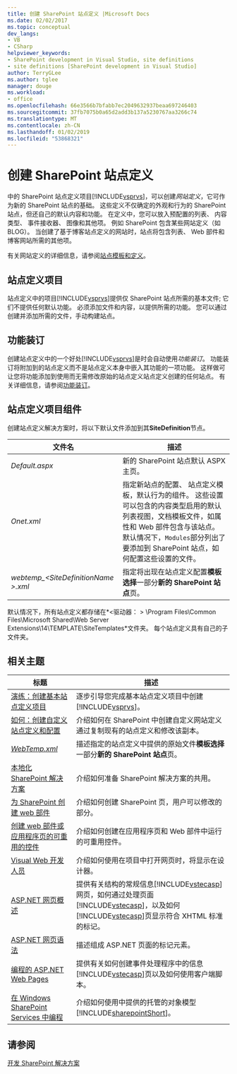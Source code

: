 ```yaml
---
title: 创建 SharePoint 站点定义 |Microsoft Docs
ms.date: 02/02/2017
ms.topic: conceptual
dev_langs:
- VB
- CSharp
helpviewer_keywords:
- SharePoint development in Visual Studio, site definitions
- site definitions [SharePoint development in Visual Studio]
author: TerryGLee
ms.author: tglee
manager: douge
ms.workload:
- office
ms.openlocfilehash: 66e3566b7bfabb7ec2049632937beaa697246403
ms.sourcegitcommit: 37fb7075b0a65d2add3b137a5230767aa3266c74
ms.translationtype: MT
ms.contentlocale: zh-CN
ms.lasthandoff: 01/02/2019
ms.locfileid: "53868321"
---
```

# <a name="create-site-definitions-for-sharepoint"></a>创建 SharePoint 站点定义
  中的 SharePoint 站点定义项目[!INCLUDE[vsprvs](../sharepoint/includes/vsprvs-md.md)]，可以创建*网站定义*，它可作为新的 SharePoint 站点的基础。 这些定义不仅确定的外观和行为的 SharePoint 站点，但还自己的默认内容和功能。 在定义中，您可以放入预配置的列表、 内容类型、 事件接收器、 图像和其他项。 例如 SharePoint 包含某些网站定义（如 BLOG）。 当创建了基于博客站点定义的网站时，站点将包含列表、 Web 部件和博客网站所需的其他项。  
  
 有关网站定义的详细信息，请参阅[站点模板和定义](http://go.microsoft.com/fwlink/?LinkId=179134)。  
  
## <a name="site-definition-projects"></a>站点定义项目
 站点定义中的项目[!INCLUDE[vsprvs](../sharepoint/includes/vsprvs-md.md)]提供仅 SharePoint 站点所需的基本文件; 它们不提供任何默认功能。 必须添加文件和内容，以提供所需的功能。 您可以通过创建并添加所需的文件，手动构建站点。  
  
## <a name="feature-stapling"></a>功能装订
 创建站点定义中的一个好处[!INCLUDE[vsprvs](../sharepoint/includes/vsprvs-md.md)]是时会自动使用*功能装订*。 功能装订将附加到的站点定义而不是站点定义本身中嵌入其功能的一项功能。 这样做可让您将功能添加到使用而无需修改原始的站点定义站点定义创建的任何站点。 有关详细信息，请参阅[功能装订](http://go.microsoft.com/fwlink/?LinkID=119283)。  
  
## <a name="site-definition-project-components"></a>站点定义项目组件
 创建站点定义解决方案时，将以下默认文件添加到其**SiteDefinition**节点。  
  
|文件名|描述|  
|---------------|-----------------|  
|*Default.aspx*|新的 SharePoint 站点默认 ASPX 主页。|  
|*Onet.xml*|指定新站点的配置、 站点定义模板，默认行为的组件。 这些设置可以包含的内容类型启用的默认列表视图，文档模板文件，如属性和 Web 部件包含与该站点。 默认情况下，`Modules`部分列出了要添加到 SharePoint 站点，如何配置这些设置的文件。|  
|*webtemp_\<SiteDefinitionName >.xml*|指定将出现在站点定义配置**模板选择**一部分**新的 SharePoint 站点**页。|  
  
 默认情况下，所有站点定义都存储在*\<驱动器： > \Program Files\Common Files\Microsoft Shared\Web Server Extensions\14\TEMPLATE\SiteTemplates*文件夹。 每个站点定义具有自己的子文件夹。  
  
## <a name="related-topics"></a>相关主题
  
|标题|描述|  
|-----------|-----------------|  
|[演练：创建基本站点定义项目](../sharepoint/walkthrough-create-a-basic-site-definition-project.md)|逐步引导您完成基本站点定义项目中创建[!INCLUDE[vsprvs](../sharepoint/includes/vsprvs-md.md)]。|  
|[如何：创建自定义站点定义和配置](http://go.microsoft.com/fwlink/?LinkId=183309)|介绍如何在 SharePoint 中创建自定义网站定义通过复制现有的站点定义和修改该副本。|  
|[*WebTemp.xml*](http://go.microsoft.com/fwlink/?LinkId=183310)|描述指定的站点定义中提供的原始文件**模板选择**一部分**新的 SharePoint 站点**页。|  
|[本地化 SharePoint 解决方案](../sharepoint/localizing-sharepoint-solutions.md)|介绍如何准备 SharePoint 解决方案的共用。|  
|[为 SharePoint 创建 web 部件](../sharepoint/creating-web-parts-for-sharepoint.md)|介绍如何创建 SharePoint 页，用户可以修改的部分。|  
|[创建 web 部件或应用程序页的可重用的控件](../sharepoint/creating-reusable-controls-for-web-parts-or-application-pages.md)|介绍如何创建在应用程序页和 Web 部件中运行的可重用控件。|  
|[Visual Web 开发人员](http://go.microsoft.com/fwlink/?LinkId=178725)|介绍如何使用在项目中打开网页时，将显示在设计器。|  
|[ASP.NET 网页概述](http://go.microsoft.com/fwlink/?LinkId=178726)|提供有关结构的常规信息[!INCLUDE[vstecasp](../sharepoint/includes/vstecasp-md.md)]网页，如何通过处理页面[!INCLUDE[vstecasp](../sharepoint/includes/vstecasp-md.md)]，以及如何[!INCLUDE[vstecasp](../sharepoint/includes/vstecasp-md.md)]页显示符合 XHTML 标准的标记。|  
|[ASP.NET 网页语法](http://go.microsoft.com/fwlink/?LinkId=178727)|描述组成 ASP.NET 页面的标记元素。|  
|[编程的 ASP.NET Web Pages](http://go.microsoft.com/fwlink/?LinkId=178728)|提供有关如何创建事件处理程序中的信息[!INCLUDE[vstecasp](../sharepoint/includes/vstecasp-md.md)]页以及如何使用客户端脚本。|  
|[在 Windows SharePoint Services 中编程](http://go.microsoft.com/fwlink/?LinkId=178729)|介绍如何使用中提供的托管的对象模型[!INCLUDE[sharepointShort](../sharepoint/includes/sharepointshort-md.md)]。|  
  
## <a name="see-also"></a>请参阅
 [开发 SharePoint 解决方案](../sharepoint/developing-sharepoint-solutions.md)  
